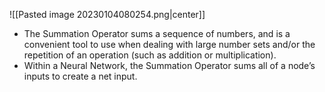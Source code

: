![[Pasted image 20230104080254.png|center]]
- The Summation Operator sums a sequence of numbers, and is a convenient tool to use when dealing with large number sets and/or the repetition of an operation (such as addition or multiplication).
- Within a Neural Network, the Summation Operator sums all of a node’s inputs to create a net input.